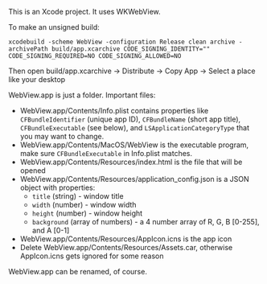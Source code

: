 This is an Xcode project. It uses WKWebView.

To make an unsigned build:

```
xcodebuild -scheme WebView -configuration Release clean archive -archivePath build/app.xcarchive CODE_SIGNING_IDENTITY="" CODE_SIGNING_REQUIRED=NO CODE_SIGNING_ALLOWED=NO
```

Then open build/app.xcarchive -> Distribute -> Copy App -> Select a place like your desktop

WebView.app is just a folder. Important files:

 - WebView.app/Contents/Info.plist contains properties like `CFBundleIdentifier` (unique app ID), `CFBundleName` (short app title), `CFBundleExecutable` (see below), and `LSApplicationCategoryType` that you may want to change.
 - WebView.app/Contents/MacOS/WebView is the executable program, make sure `CFBundleExecutable` in Info.plist matches.
 - WebView.app/Contents/Resources/index.html is the file that will be opened
 - WebView.app/Contents/Resources/application_config.json is a JSON object with properties:
   - `title` (string) - window title
   - `width` (number) - window width
   - `height` (number) - window height
   - `background` (array of numbers) - a 4 number array of R, G, B [0-255], and A [0-1]
 - WebView.app/Contents/Resources/AppIcon.icns is the app icon
  - Delete WebView.app/Contents/Resources/Assets.car, otherwise AppIcon.icns gets ignored for some reason

WebView.app can be renamed, of course.
